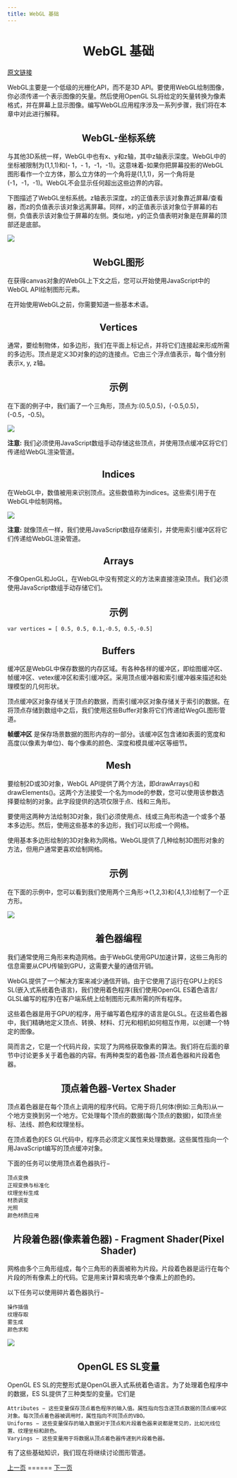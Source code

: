 ```yaml
---
title: WebGL 基础
---
```

<h1 align="center">WebGL 基础</h1>

[原文链接](https://www.tutorialspoint.com/webgl/webgl_basics.htm)

WebGL主要是一个低级的光栅化API，而不是3D API。要使用WebGL绘制图像，你必须传递一个表示图像的矢量。然后使用OpenGL SL将给定的矢量转换为像素格式，并在屏幕上显示图像。编写WebGL应用程序涉及一系列步骤，我们将在本章中对此进行解释。

<h2 align="center">WebGL-坐标系统</h2>

与其他3D系统一样，WebGL中也有x、y和z轴，其中z轴表示深度。WebGL中的坐标被限制为(1,1,1)和(- 1，- 1，-1，-1)。这意味着-如果你把屏幕投影的WebGL图形看作一个立方体，那么立方体的一个角将是(1,1,1)，另一个角将是(-1，-1，-1)。WebGL不会显示任何超出这些边界的内容。

下图描述了WebGL坐标系统。z轴表示深度。z的正值表示该对象靠近屏幕/查看器，而z的负值表示该对象远离屏幕。同样，x的正值表示该对象位于屏幕的右侧，负值表示该对象位于屏幕的左侧。类似地，y的正负值表明对象是在屏幕的顶部还是底部。

![](./img/webgl_coordinate_system.jpg)

<h2 align="center">WebGL图形</h2>

在获得canvas对象的WebGL上下文之后，您可以开始使用JavaScript中的WebGL API绘制图形元素。

在开始使用WebGL之前，你需要知道一些基本术语。

<h2 align="center">Vertices</h2>

通常，要绘制物体，如多边形，我们在平面上标记点，并将它们连接起来形成所需的多边形。顶点是定义3D对象的边的连接点。它由三个浮点值表示，每个值分别表示x, y, z轴。

<h2 align="center">示例</h2>

在下面的例子中，我们画了一个三角形，顶点为:(0.5,0.5)，(-0.5,0.5)，(-0.5，-0.5)。

![](./img/vertices_example.jpg)

**注意:** 我们必须使用JavaScript数组手动存储这些顶点，并使用顶点缓冲区将它们传递给WebGL渲染管道。

<h2 align="center">Indices</h2>

在WebGL中，数值被用来识别顶点。这些数值称为indices。这些索引用于在WebGL中绘制网格。

![](./img/indices.jpg)

**注意:** 就像顶点一样，我们使用JavaScript数组存储索引，并使用索引缓冲区将它们传递给WebGL渲染管道。

<h2 align="center">Arrays</h2>

不像OpenGL和JoGL，在WebGL中没有预定义的方法来直接渲染顶点。我们必须使用JavaScript数组手动存储它们。

<h2 align="center">示例</h2>

```
var vertices = [ 0.5, 0.5, 0.1,-0.5, 0.5,-0.5] 
```

<h2 align="center">Buffers</h2>

缓冲区是WebGL中保存数据的内存区域。有各种各样的缓冲区，即绘图缓冲区、帧缓冲区、vetex缓冲区和索引缓冲区。采用顶点缓冲器和索引缓冲器来描述和处理模型的几何形状。

顶点缓冲区对象存储关于顶点的数据，而索引缓冲区对象存储关于索引的数据。在将顶点存储到数组中之后，我们使用这些Buffer对象将它们传递给WegGL图形管道。

**帧缓冲区** 是保存场景数据的图形内存的一部分。该缓冲区包含诸如表面的宽度和高度(以像素为单位)、每个像素的颜色、深度和模具缓冲区等细节。

<h2 align="center">Mesh</h2>

要绘制2D或3D对象，WebGL API提供了两个方法，即drawArrays()和drawElements()。这两个方法接受一个名为mode的参数，您可以使用该参数选择要绘制的对象。此字段提供的选项仅限于点、线和三角形。

要使用这两种方法绘制3D对象，我们必须使用点、线或三角形构造一个或多个基本多边形。然后，使用这些基本的多边形，我们可以形成一个网格。

使用基本多边形绘制的3D对象称为网格。WebGL提供了几种绘制3D图形对象的方法，但用户通常更喜欢绘制网格。

<h2 align="center">示例</h2>

在下面的示例中，您可以看到我们使用两个三角形→{1,2,3}和{4,1,3}绘制了一个正方形。

![](./img/mesh_example.jpg)

<h2 align="center">着色器编程</h2>

我们通常使用三角形来构造网格。由于WebGL使用GPU加速计算，这些三角形的信息需要从CPU传输到GPU，这需要大量的通信开销。

WebGL提供了一个解决方案来减少通信开销。由于它使用了运行在GPU上的ES SL(嵌入式系统着色语言)，我们使用着色程序(我们使用OpenGL ES着色语言/ GLSL编写的程序)在客户端系统上绘制图形元素所需的所有程序。

这些着色器是用于GPU的程序，用于编写着色程序的语言是GLSL。在这些着色器中，我们精确地定义顶点、转换、材料、灯光和相机如何相互作用，以创建一个特定的图像。

简而言之，它是一个代码片段，实现了为网格获取像素的算法。我们将在后面的章节中讨论更多关于着色器的内容。有两种类型的着色器-顶点着色器和片段着色器。

<h2 align="center">顶点着色器-Vertex Shader</h2>

顶点着色器是在每个顶点上调用的程序代码。它用于将几何体(例如:三角形)从一个地方变换到另一个地方。它处理每个顶点的数据(每个顶点的数据)，如顶点坐标、法线、颜色和纹理坐标。

在顶点着色的ES GL代码中，程序员必须定义属性来处理数据。这些属性指向一个用JavaScript编写的顶点缓冲对象。

下面的任务可以使用顶点着色器执行−

    顶点变换
    正规变换与标准化
    纹理坐标生成
    材质调变
    光照
    颜色材质应用

<h2 align="center">片段着色器(像素着色器) - Fragment Shader(Pixel Shader)</h2>

网格由多个三角形组成，每个三角形的表面被称为片段。片段着色器是运行在每个片段的所有像素上的代码。它是用来计算和填充单个像素上的颜色的。

以下任务可以使用碎片着色器执行−

    操作插值
    纹理存取
    雾生成
    颜色求和

![](./img/fragment_shader.jpg)

<h2 align="center">OpenGL ES SL变量</h2>

OpenGL ES SL的完整形式是OpenGL嵌入式系统着色语言。为了处理着色程序中的数据，ES SL提供了三种类型的变量。它们是

    Attributes − 这些变量保存顶点着色程序的输入值。属性指向包含逐顶点数据的顶点缓冲区对象。每次顶点着色器被调用时，属性指向不同顶点的VBO。
    Uniforms − 这些变量保存的输入数据对于顶点和片段着色器来说都是常见的，比如光线位置、纹理坐标和颜色。
    Varyings − 这些变量用于将数据从顶点着色器传递到片段着色器。

有了这些基础知识，我们现在将继续讨论图形管道。

[上一页](./webgl-canvas.md) ====== [下一页](./webgl-GraphicsPipeline.md)
